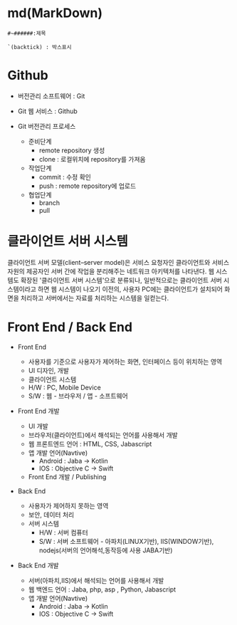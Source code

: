 # md(MarkDown)

```
#~######:제목

`(backtick) : 박스표시
```

# Github

- 버전관리 소프트웨어 : Git
- Git 웹 서비스 : Github

- Git 버전관리 프로세스
  - 준비단계
    - remote repository 생성
    - clone : 로컬위치에 repository를 가져옴
  - 작업단계
    - commit : 수정 확인
    - push : remote repository에 업로드
  - 협업단계
    - branch
    - pull

# 클라이언트 서버 시스템

클라이언트 서버 모델(client–server model)은 서비스 요청자인 클라이언트와 서비스 자원의 제공자인 서버 간에 작업을 분리해주는 네트워크 아키텍처를 나타낸다. 웹 시스템도 확장된 '클라이언트 서버 시스템'으로 분류되나, 일반적으로는 클라이언트 서버 시스템이라고 하면 웹 시스템이 나오기 이전의, 사용자 PC에는 클라이언트가 설치되어 화면을 처리하고 서버에서는 자료를 처리하는 시스템을 일컫는다.

# Front End / Back End

- Front End

  - 사용자를 기준으로 사용자가 제어하는 화면, 인터페이스 등이 위치하는 영역
  - UI 디자인, 개발
  - 클라이언트 시스템
  - H/W : PC, Mobile Device
  - S/W : 웹 - 브라우저 / 앱 - 소프트웨어

- Front End 개발

  - UI 개발
  - 브라우저(클라이언트)에서 해석되는 언어를 사용해서 개발
  - 웹 프론트엔드 언어 : HTML, CSS, Jabascript
  - 앱 개발 언어(Navtive)
    - Android : Jaba -> Kotlin
    - IOS : Objective C -> Swift
  - Front End 개발 / Publishing

- Back End

  - 사용자가 제어하지 못하는 영역
  - 보안, 데이터 처리
  - 서버 시스템
    - H/W : 서버 컴퓨터
    - S/W : 서버 소프트웨어 - 아파치(LINUX기반), IIS(WINDOW기반), nodejs(서버의 언어해석,동작등에 사용 JABA기반)

- Back End 개발
  - 서버(아파치,IIS)에서 해석되는 언어를 사용해서 개발
  - 웹 백엔드 언어 : Jaba, php, asp , Python, Jabascript
  - 앱 개발 언어(Navtive)
    - Android : Jaba -> Kotlin
    - IOS : Objective C -> Swift
